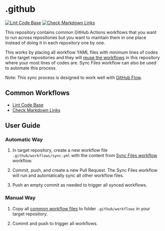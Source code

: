 # .github

[![Lint Code Base](https://github.com/pacroy/.github/actions/workflows/linter.yml/badge.svg)](https://github.com/pacroy/.github/actions/workflows/linter.yml) [![Check Markdown Links](https://github.com/pacroy/.github/actions/workflows/mdlink.yml/badge.svg)](https://github.com/pacroy/.github/actions/workflows/mdlink.yml)

This repository contains common GitHub Actions workflows that you want to run across repositories but you want to maintain them in one place instead of doing it in each repository one by one.

This works by placing all workflow YAML files with minimum lines of codes in the target repositories and they will [reuse the workflows](https://docs.github.com/en/actions/using-workflows/reusing-workflows) in this repository where your most lines of codes are. Sync Files workflow can also be used to automate this process.

Note: This sync process is designed to work well with [GitHub Flow](https://docs.github.com/en/get-started/quickstart/github-flow).

## Common Workflows

- [Lint Code Base](.github/workflows/linter.yml)
- [Check Markdown Links](.github/workflows/mdlink.yml)

## User Guide

### Automatic Way

1. In target repository, create a new workflow file `.github/workflows/sync.yml` with the content from [Sync Files workflow](.github/workflows/sync.yml) workflow.

2. Commit, push, and create a new Pull Request. The Sync Files workflow will run and automatically sync all other workflow files.

3. Push an empty commit as needed to trigger all synced workflows.

### Manual Way

1. Copy all [common workflow files](#common-workflows) to folder `.github/workflows` in your target repository.

2. Commit and push to trigger all workflows.
